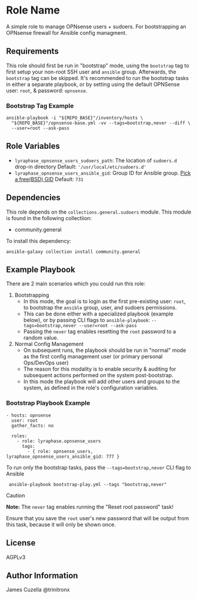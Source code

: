 # Role Name

A simple role to manage OPNsense users + sudoers.
For bootstrapping an OPNsense firewall for Ansible config managment.

## Requirements

This role should first be run in "bootstrap" mode, using the
`bootstrap` tag to first setup your non-root SSH user and `ansible` group.
Afterwards, the `bootstrap` tag can be skipped. It's recommended to run the
bootstrap tasks in either a separate playbook, or by setting using the default
OPNSense user: `root`, & password: `opnsense`.

### Bootstrap Tag Example

    ansible-playbook -i "${REPO_BASE}"/inventory/hosts \
      "${REPO_BASE}"/opnsense-base.yml -vv --tags=bootstrap,never --diff \
      --user=root --ask-pass

## Role Variables

- `lyraphase_opnsense_users_sudoers_path`: The location of `sudoers.d` drop-in directory
   Default: `'/usr/local/etc/sudoers.d'`
- `lyraphase_opnsense_users_ansible_gid`: Group ID for Ansible group.
   [Pick a free(BSD) GID][1]
   Default: `731`

## Dependencies

This role depends on the `collections.general.sudoers` module.
This module is found in the following collectiion:

- community.general

To install this dependency:

    ansible-galaxy collection install community.general

## Example Playbook

There are 2 main scenarios which you could run this role:

1. Bootstrapping
   - In this mode, the goal is to login as the first pre-existing user: `root`,
     to bootstrap the `ansible` group, user, and sudoers permissions.
   - This can be done either with a specialized playbook (example below), or by
     passing CLI flags to
     `ansible-playbook`: `--tags=bootstrap,never --user=root --ask-pass`
   - Passing the `never` tag enables resetting the `root` password to a random value.
2. Normal Config Management
   - On subsequent runs, the playbook should be run in "normal" mode as the
     first config management user (or primary personal Ops/DevOps user)
   - The reason for this modality is to enable security & auditing for subsequent
     actions performed on the system post-bootstrap.
   - In this mode the playbook will add other users and groups to the system,
     as defined in the role's configuration variables.

### Bootstrap Playbook Example

    - hosts: opnsense
      user: root
      gather_facts: no
       
      roles:
        - role: lyraphase.opnsense_users
          tags:
            - { role: opnsense_users, lyraphase_opnsense_users_ansible_gid: 777 }

To run only the bootstrap tasks, pass the `--tags=bootstrap,never` CLI flag to Ansible

     ansible-playbook bootstrap-play.yml --tags "bootstrap,never"

> [!CAUTION]
> **Note:** The `never` tag enables running the "Reset root password" task!
>
> Ensure that you save the `root` user's new password that will be output from
> this task, because it will only be shown once.

## License

AGPLv3

## Author Information

James Cuzella @trinitronx

[1]: https://cgit.freebsd.org/ports/tree/GIDs
